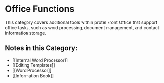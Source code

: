 # Office Functions

This category covers additional tools within protel Front Office that support office tasks, such as word processing, document management, and contact information storage. 

## Notes in this Category:

* [[Internal Word Processor]]
* [[Editing Templates]]
* [[Word Processor]]
* [[Information Book]] 